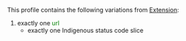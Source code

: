 This profile contains the following variations from [Extension](http://hl7.org/fhir/STU3/Extension):

1. exactly one <span style='color:green'>url</span> 
   * exactly one Indigenous status code slice
